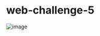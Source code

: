 # web-challenge-5
![image](https://user-images.githubusercontent.com/98002602/216802361-eceec3d5-f89a-489f-ab33-d7c5f629f215.png)
